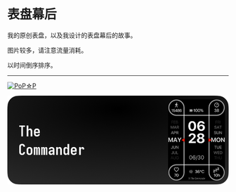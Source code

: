# 表盘幕后
我的原创表盘，以及我设计的表盘幕后的故事。

图片较多，请注意流量消耗。

以时间倒序排序。

---

[![PoP☆P](../../../public/header_pic/PoP☆P.png)](./Pop_star_P.md)

[![The Commander](../../../public/header_pic/The%20Commander.png)](./The_Commander.md)
